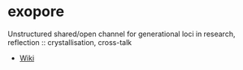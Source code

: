 # exopore
Unstructured shared/open channel for generational loci in research, reflection :: crystallisation, cross-talk

- [Wiki](https://raw.githubusercontent.com/lmmx/shots/476a5ca8217e133a2c36a9fadcf75b85bf0ee82d/2016/Aug/3d-fluorescent-microscopy-via-simultaneous-illumination-and-detection-at-multiple-planes.png)
